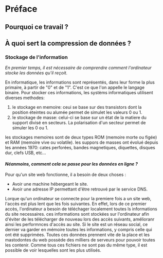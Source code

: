 # Préface
## Pourquoi ce travail ?
## À quoi sert la compression de données ?
### Stockage de l'information
*En premier temps, il est nécessaire de comprendre comment l'ordinateur stocke les données qu'il reçoit.*

En informatique, les informations sont représentés, dans leur forme la plus primaire, à partir de "0" et de "1". C'est ce que l'on appelle le langage binaire.
Pour stocker ces informations, les systèms informatiques utilisent diverses methodes:
1. le stockage en memoire: ceui se base sur des transistors dont la position éteintes ou alumée permet de simulet les valeurs 0 ou 1.
2. le stockage de masse: celui-ci se base sur un état de la matiere du support divisé en secteurs. La polarisation d'un secteur permet de simuler les 0 ou 1.

les stockages memoires sont de deux types ROM (memoire morte ou figée) et RAM (memoire vive ou volatile).
les suppors de masses ont évolué depuis les années 1970: cates perforées, bandes magnetiques, diquettes, disques dur, clefs USB, etc...


#### *Néanmoins, comment cela se passe pour les données en ligne ?*
Pour qu'un site web fonctionne, il a besoin de deux choses :
* Avoir une machine hébergeant le site.
* Avoir une adresse IP permettant d'être retrouvé par le service DNS.

Lorque qu'un ordinateur se connecte pour la premiere fois a un site web, l'accès est plus lent que les fois suivantes. En effet, lors de ce premier accès, l'ordinateur a besoin de téléchager localement toutes ls informations du site necessaires. ces informations sont stockées sur l'ordinateur afin d'éviter de les télécharger de nouveau lors des accès suivants, amélioranr ainsi les performnces d'accès au site. Si le site est un réseau social, ce dernier va garder en mémoire toutes les informations, y compris celle qui ont été supprimées. Toutes ces données prennent vite de la place et les mastodontes du web possède des milliers de serveurs pour pouvoir toutes les contenir. Comme tous ces fichiers ne sont pas du même type, il est possible de voir lesquelles sont les plus utilisés.